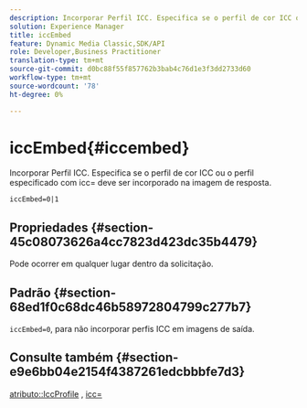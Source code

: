 ```yaml
---
description: Incorporar Perfil ICC. Especifica se o perfil de cor ICC ou o perfil especificado com icc= deve ser incorporado na imagem de resposta.
solution: Experience Manager
title: iccEmbed
feature: Dynamic Media Classic,SDK/API
role: Developer,Business Practitioner
translation-type: tm+mt
source-git-commit: d0bc88f55f857762b3bab4c76d1e3f3dd2733d60
workflow-type: tm+mt
source-wordcount: '78'
ht-degree: 0%

---
```



# iccEmbed{#iccembed}

Incorporar Perfil ICC. Especifica se o perfil de cor ICC ou o perfil especificado com icc= deve ser incorporado na imagem de resposta.

`iccEmbed=0|1`

## Propriedades {#section-45c08073626a4cc7823d423dc35b4479}

Pode ocorrer em qualquer lugar dentro da solicitação.

## Padrão {#section-68ed1f0c68dc46b58972804799c277b7}

`iccEmbed=0`, para não incorporar perfis ICC em imagens de saída.

## Consulte também {#section-e9e6bb04e2154f4387261edcbbbfe7d3}

[atributo::IccProfile](../../../../../ir-api/material-cat/image-rendering-api-ref/c-ir-material-catalog/c-ir-attributes-reference/r-ir-iccprofilegray.md#reference-712f1d0dcca748df9aaf495681bb39e6) ,  [icc=](../../../../../ir-api/http-protocol/image-rendering-api-ref/c-ir-http-protocol-ref/c-ir-http-protocol-command-reference/r-ir-icc.md#reference-86a2fff3cef24982ad2063d977a16e06)
